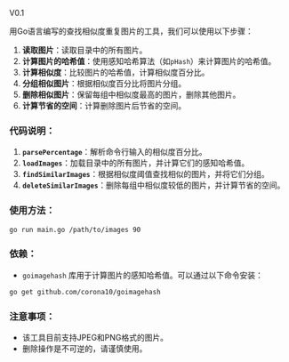 V0.1

用Go语言编写的查找相似度重复图片的工具，我们可以使用以下步骤：

1. **读取图片**：读取目录中的所有图片。
2. **计算图片的哈希值**：使用感知哈希算法（如`pHash`）来计算图片的哈希值。
3. **计算相似度**：比较图片的哈希值，计算相似度百分比。
4. **分组相似图片**：根据相似度百分比将图片分组。
5. **删除相似图片**：保留每组中相似度最高的图片，删除其他图片。
6. **计算节省的空间**：计算删除图片后节省的空间。

### 代码说明：

1. **`parsePercentage`**：解析命令行输入的相似度百分比。
2. **`loadImages`**：加载目录中的所有图片，并计算它们的感知哈希值。
3. **`findSimilarImages`**：根据相似度阈值查找相似的图片，并将它们分组。
4. **`deleteSimilarImages`**：删除每组中相似度较低的图片，并计算节省的空间。

### 使用方法：

```bash
go run main.go /path/to/images 90
```
### 依赖：

- `goimagehash` 库用于计算图片的感知哈希值。可以通过以下命令安装：

```bash
go get github.com/corona10/goimagehash
```

### 注意事项：

- 该工具目前支持JPEG和PNG格式的图片。
- 删除操作是不可逆的，请谨慎使用。
